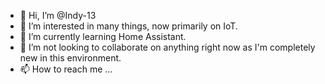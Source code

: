 - 👋 Hi, I’m @Indy-13
- 👀 I’m interested in many things, now primarily on IoT.
- 🌱 I’m currently learning Home Assistant.
- 💞️ I’m not looking to collaborate on anything right now as I'm completely new in this environment.
- 📫 How to reach me ...

<!---
Indy-13/Indy-13 is a ✨ special ✨ repository because its `README.md` (this file) appears on your GitHub profile.
You can click the Preview link to take a look at your changes.
--->
